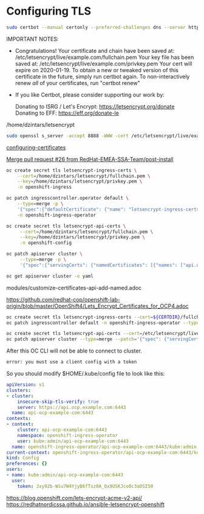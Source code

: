 # Configuring TLS


```sh
sudo certbot --manual certonly --preferred-challenges dns --server https://acme-v02.api.letsencrypt.org/directory -d example.com -d *.example.com -d *.ocp.example.com -d *.apps.ocp.example.com -d *.api.ocp.example.com
```

IMPORTANT NOTES:
 - Congratulations! Your certificate and chain have been saved at:
   /etc/letsencrypt/live/example.com/fullchain.pem
   Your key file has been saved at:
   /etc/letsencrypt/live/example.com/privkey.pem
   Your cert will expire on 2020-01-19. To obtain a new or tweaked
   version of this certificate in the future, simply run certbot
   again. To non-interactively renew *all* of your certificates, run
   "certbot renew"
 - If you like Certbot, please consider supporting our work by:

   Donating to ISRG / Let's Encrypt:   https://letsencrypt.org/donate
   Donating to EFF:                    https://eff.org/donate-le

/home/dzintars/letsencrypt

```sh
sudo openssl s_server -accept 8888 -WWW -cert /etc/letsencrypt/live/example.com/fullchain.pem -key /etc/letsencrypt/live/example.com/privkey.pem
```

[configuring-certificates](https://access.redhat.com/documentation/en-us/openshift_container_platform/4.2/html-single/authentication/index#configuring-certificates)

[Merge pull request #26 from RedHat-EMEA-SSA-Team/post-install](https://github.com/RedHat-EMEA-SSA-Team/hetzner-ocp4/commit/f8f57c734b5c593a85cd6d60a34708bba5110d2b)



```sh
oc create secret tls letsencrypt-ingress-certs \
    --cert=/home/dzintars/letsencrypt/fullchain.pem \
    --key=/home/dzintars/letsencrypt/privkey.pem \
    -n openshift-ingress
```

```sh
oc patch ingresscontroller.operator default \
    --type=merge -p \
    '{"spec":{"defaultCertificate": {"name": "letsencrypt-ingress-certs"}}}' \
    -n openshift-ingress-operator
```

```sh
oc create secret tls letsencrypt-api-certs \
     --cert=/home/dzintars/letsencrypt/fullchain.pem \
     --key=/home/dzintars/letsencrypt/privkey.pem \
     -n openshift-config
```

```sh
oc patch apiserver cluster \
     --type=merge -p \
     '{"spec":{"servingCerts": {"namedCertificates": [{"names": ["api.ocp.example.com"], "servingCertificate": {"name": "letsencrypt-api-certs"}}]}}}'
```

```sh
oc get apiserver cluster -o yaml
```

modules/customize-certificates-api-add-named.adoc


https://github.com/redhat-cop/openshift-lab-origin/blob/master/OpenShift4/Lets_Encrypt_Certificates_for_OCP4.adoc

```sh
oc create secret tls letsencrypt-ingress-certs --cert=${CERTDIR}/fullchain.pem --key=${CERTDIR}/privkey.pem -n openshift-ingress
oc patch ingresscontroller default -n openshift-ingress-operator --type=merge --patch='{"spec": { "defaultCertificate": { "name": "letsencrypt-ingress-certs" }}}'
```

```sh
oc create secret tls letsencrypt-api-certs --cert=/etc/letsencrypt/live/example.com/fullchain.pem --key=/etc/letsencrypt/live/example.com/privkey.pem -n openshift-config
oc patch apiserver cluster --type=merge --patch='{"spec": {"servingCerts": {"namedCertificates": [{"names": ["api.ocp.example.com"], "servingCertificate": {"name": "letsencrypt-api-certs"}}]}}}'
```

After this OC CLI will not be able to connect to cluster.

```sh
error: you must use a client config with a token
```

So you should modify $HOME/.kube/config file to look like this:

```yaml
apiVersion: v1            
clusters:
- cluster:                
    insecure-skip-tls-verify: true
    server: https://api.ocp.example.com:6443
  name: api-ocp-example-com:6443
contexts:
- context:
    cluster: api-ocp-example-com:6443
    namespace: openshift-ingress-operator
    user: kube:admin/api-ocp-example-com:6443
  name: openshift-ingress-operator/api-ocp-example-com:6443/kube:admin
current-context: openshift-ingress-operator/api-ocp-example-com:6443/kube:admin
kind: Config
preferences: {}
users:
- name: kube:admin/api-ocp-example-com:6443
  user:
    token: Jxy92b-Wiu7W4YjyB6fTsz0A_Qx9USKJco0c3aOSI50
```



https://blog.openshift.com/lets-encrypt-acme-v2-api/
https://redhatnordicssa.github.io/ansible-letsencrypt-openshift